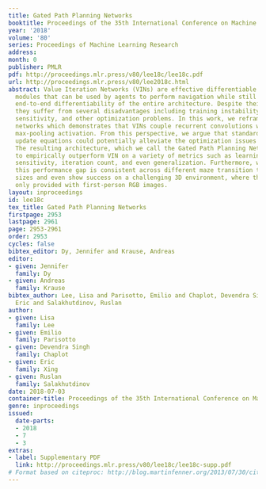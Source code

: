 ```yaml
---
title: Gated Path Planning Networks
booktitle: Proceedings of the 35th International Conference on Machine Learning
year: '2018'
volume: '80'
series: Proceedings of Machine Learning Research
address: 
month: 0
publisher: PMLR
pdf: http://proceedings.mlr.press/v80/lee18c/lee18c.pdf
url: http://proceedings.mlr.press/v80/lee2018c.html
abstract: Value Iteration Networks (VINs) are effective differentiable path planning
  modules that can be used by agents to perform navigation while still maintaining
  end-to-end differentiability of the entire architecture. Despite their effectiveness,
  they suffer from several disadvantages including training instability, random seed
  sensitivity, and other optimization problems. In this work, we reframe VINs as recurrent-convolutional
  networks which demonstrates that VINs couple recurrent convolutions with an unconventional
  max-pooling activation. From this perspective, we argue that standard gated recurrent
  update equations could potentially alleviate the optimization issues plaguing VIN.
  The resulting architecture, which we call the Gated Path Planning Network, is shown
  to empirically outperform VIN on a variety of metrics such as learning speed, hyperparameter
  sensitivity, iteration count, and even generalization. Furthermore, we show that
  this performance gap is consistent across different maze transition types, maze
  sizes and even show success on a challenging 3D environment, where the planner is
  only provided with first-person RGB images.
layout: inproceedings
id: lee18c
tex_title: Gated Path Planning Networks
firstpage: 2953
lastpage: 2961
page: 2953-2961
order: 2953
cycles: false
bibtex_editor: Dy, Jennifer and Krause, Andreas
editor:
- given: Jennifer
  family: Dy
- given: Andreas
  family: Krause
bibtex_author: Lee, Lisa and Parisotto, Emilio and Chaplot, Devendra Singh and Xing,
  Eric and Salakhutdinov, Ruslan
author:
- given: Lisa
  family: Lee
- given: Emilio
  family: Parisotto
- given: Devendra Singh
  family: Chaplot
- given: Eric
  family: Xing
- given: Ruslan
  family: Salakhutdinov
date: 2018-07-03
container-title: Proceedings of the 35th International Conference on Machine Learning
genre: inproceedings
issued:
  date-parts:
  - 2018
  - 7
  - 3
extras:
- label: Supplementary PDF
  link: http://proceedings.mlr.press/v80/lee18c/lee18c-supp.pdf
# Format based on citeproc: http://blog.martinfenner.org/2013/07/30/citeproc-yaml-for-bibliographies/
---
```

